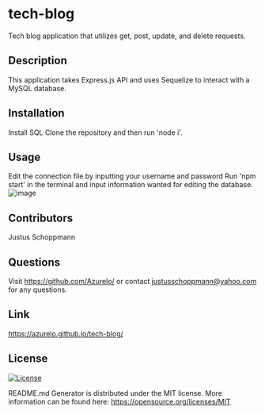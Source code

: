 # tech-blog
Tech blog application that utilizes get, post, update, and delete requests.

## Description
This application takes Express.js API and uses Sequelize to interact with a MySQL database.

## Installation
Install SQL
Clone the repository and then run 'node i'.

## Usage
Edit the connection file by inputting your username and password
Run 'npm start' in the terminal and input information wanted for editing the database.
![image](https://user-images.githubusercontent.com/114710827/221431008-29e3dee9-0dfe-49de-a99a-9b124df14acb.png)

## Contributors
Justus Schoppmann

## Questions
Visit https://github.com/Azurelo/ or contact justusschoppmann@yahoo.com for any questions.

## Link
https://azurelo.github.io/tech-blog/

## License
[![License](https://img.shields.io/badge/License-MIT-green.svg)](https://opensource.org/licenses/MIT)

  README.md Generator is distributed under the MIT license.
  More information can be found here: https://opensource.org/licenses/MIT
